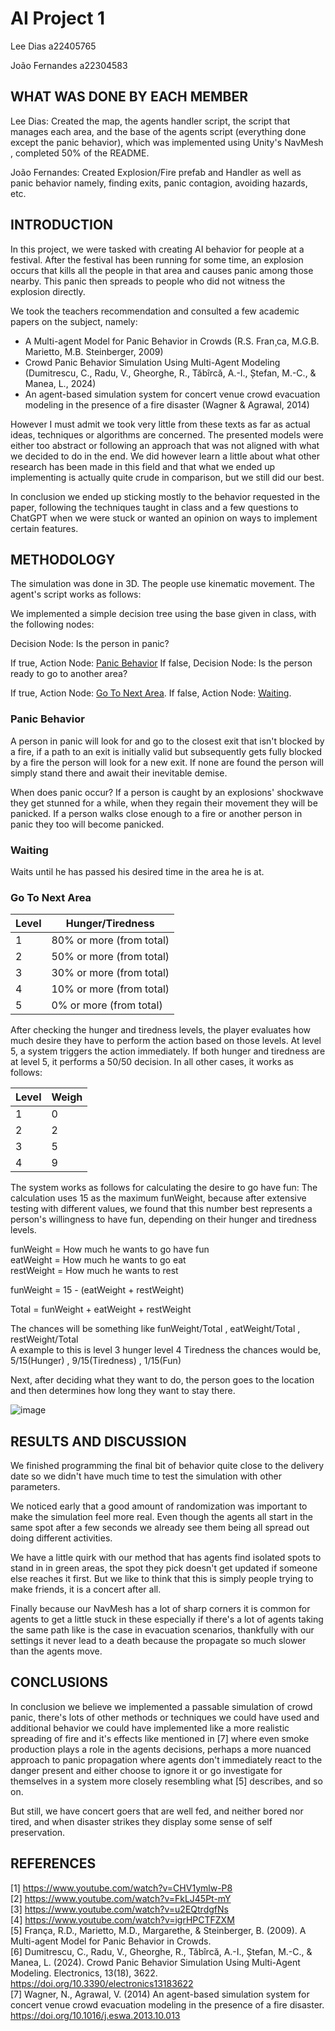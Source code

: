 # AI Project 1

Lee Dias a22405765

João Fernandes a22304583

## WHAT WAS DONE BY EACH MEMBER

Lee Dias: Created the map, the agents handler script, the script that manages each area,
and the base of the agents script (everything done except the panic behavior),
which was implemented using Unity's NavMesh , completed 50% of the README.

João Fernandes: Created Explosion/Fire prefab and Handler as well as panic behavior
namely, finding exits, panic contagion, avoiding hazards, etc.

## INTRODUCTION

In this project, we were tasked with creating AI behavior for people at a festival.
After the festival has been running for some time, an explosion occurs that kills
all the people in that area and causes panic among those nearby.
This panic then spreads to people who did not witness the explosion directly.

We took the teachers recommendation and consulted a few academic papers on
the subject, namely:

* A Multi-agent Model for Panic Behavior in Crowds
(R.S. Fran¸ca, M.G.B. Marietto, M.B. Steinberger, 2009)
* Crowd Panic Behavior Simulation Using Multi-Agent Modeling
(Dumitrescu, C., Radu, V., Gheorghe, R., Tăbîrcă, A.-I., Ștefan, M.-C., & Manea, L., 2024)
* An agent-based simulation system for concert venue crowd evacuation
modeling in the presence of a fire disaster
(Wagner & Agrawal, 2014)

However I must admit we took very little from these texts as far as actual ideas,
techniques or algorithms are concerned. The presented models were either too abstract
or following an approach that was not aligned with what we decided to do in the end.
We did however learn a little about what other research has been made in this field
and that what we ended up implementing is actually quite crude in comparison, but
we still did our best.

In conclusion we ended up sticking mostly to the behavior requested in the paper,
following the techniques taught in class and a few questions to ChatGPT when we
were stuck or wanted an opinion on ways to implement certain features.

## METHODOLOGY

The simulation was done in 3D. The people use kinematic movement.
The agent's script works as follows:

We implemented a simple decision tree using the base given in class, with the
following nodes:

Decision Node: Is the person in panic?

If true, Action Node: [Panic Behavior](#panic-behavior)
If false, Decision Node: Is the person ready to go to another area?

If true, Action Node: [Go To Next Area](#go-to-next-area).
If false, Action Node: [Waiting](#waiting).

### Panic Behavior

A person in panic will look for and go to the closest exit that isn't blocked by
a fire, if a path to an exit is initially valid but subsequently gets fully
blocked by a fire the person will look for a new exit. If none are found the
person will simply stand there and await their inevitable demise.

When does panic occur?
If a person is caught by an explosions' shockwave they get stunned for a while,
when they regain their movement they will be panicked.
If a person walks close enough to a fire or another person in panic they too
will become panicked.

### Waiting

Waits until he has passed his desired time in the area he is at.

### Go To Next Area

| Level   | Hunger/Tiredness |
| -------- | ------- |
| 1 | 80% or more (from total)  |
| 2 | 50% or more (from total)  |
| 3 | 30% or more (from total)  |
| 4 | 10% or more (from total)  |
| 5 | 0% or more (from total)   |

After checking the hunger and tiredness levels, the player evaluates how much desire they
have to perform the action based on those levels.
At level 5, a system triggers the action immediately.
If both hunger and tiredness are at level 5, it performs a 50/50 decision.
In all other cases, it works as follows:

| Level   | Weigh |
| -------- | ------- |
| 1 | 0  |
| 2 | 2  |
| 3 | 5  |
| 4 | 9  |

The system works as follows for calculating the desire to go have fun:
The calculation uses 15 as the maximum funWeight, because after extensive testing with different values,
we found that this number best represents a person's willingness to have fun,
depending on their hunger and tiredness levels.

funWeight = How much he wants to go have fun  
eatWeight = How much he wants to go eat  
restWeight = How much he wants to rest  

funWeight = 15 - (eatWeight + restWeight)

Total = funWeight + eatWeight + restWeight

The chances will be something like funWeight/Total , eatWeight/Total , restWeight/Total  
A example to this is level 3 hunger level 4 Tiredness the chances would be,
5/15(Hunger) , 9/15(Tiredness) , 1/15(Fun)

Next, after deciding what they want to do, the person goes to the location and
then determines how long they want to stay there.

![image](./DecisionTree.png)

## RESULTS AND DISCUSSION

We finished programming the final bit of behavior quite close to the delivery date
so we didn't have much time to test the simulation with other parameters.

We noticed early that a good amount of randomization was important to make the simulation
feel more real. Even though the agents all start in the same spot after a few seconds
we already see them being all spread out doing different activities.

We have a little quirk with our method that has agents find isolated spots to stand in
in green areas, the spot they pick doesn't get updated if someone else reaches it first.
But we like to think that this is simply people trying to make friends, it is a concert
after all.

Finally because our NavMesh has a lot of sharp corners it is common for agents to
get a little stuck in these especially if there's a lot of agents taking the same
path like is the case in evacuation scenarios, thankfully with our settings it never
lead to a death because the propagate so much slower than the agents move.

## CONCLUSIONS

In conclusion we believe we implemented a passable simulation of crowd panic, there's
lots of other methods or techniques we could have used and additional behavior we could
have implemented like a more realistic spreading of fire and it's effects like mentioned
in [7] where even smoke production plays a role in the agents decisions, perhaps a more
nuanced approach to panic propagation where agents don't immediately react to the danger
present and either choose to ignore it or go investigate for themselves in a system
more closely resembling what [5] describes, and so on.

But still, we have concert goers that are well fed, and neither bored nor tired,
and when disaster strikes they display some sense of self preservation.

## REFERENCES

[1] <https://www.youtube.com/watch?v=CHV1ymlw-P8>  
[2] <https://www.youtube.com/watch?v=FkLJ45Pt-mY>  
[3] <https://www.youtube.com/watch?v=u2EQtrdgfNs>  
[4] <https://www.youtube.com/watch?v=igrHPCTFZXM>  
[5] França, R.D., Marietto, M.D., Margarethe, & Steinberger, B. (2009). A Multi-agent Model for Panic Behavior in Crowds.  
[6] Dumitrescu, C., Radu, V., Gheorghe, R., Tăbîrcă, A.-I., Ștefan, M.-C., & Manea, L. (2024). Crowd Panic Behavior Simulation Using Multi-Agent Modeling. Electronics, 13(18), 3622. <https://doi.org/10.3390/electronics13183622>  
[7] Wagner, N., Agrawal, V. (2014) An agent-based simulation system for concert venue crowd evacuation modeling in the presence of a fire disaster. <https://doi.org/10.1016/j.eswa.2013.10.013>
